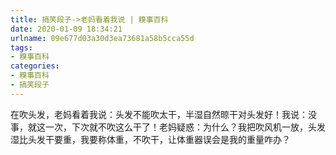 ```yaml
---
title: 搞笑段子->老妈看着我说 | 糗事百科
date: 2020-01-09 18:34:21
urlname: 09e677d03a30d3ea73681a58b5cca55d
tags: 
- 糗事百科
categories:
- 糗事百科
- 搞笑段子
---
```

在吹头发，老妈看着我说：头发不能吹太干，半湿自然晾干对头发好！我说：没事，就这一次，下次就不吹这么干了！老妈疑惑：为什么？我把吹风机一放，头发湿比头发干要重，我要称体重，不吹干，让体重器误会是我的重量咋办？


